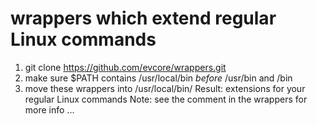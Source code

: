 # wrappers which extend regular Linux commands
1. git clone https://github.com/evcore/wrappers.git
2. make sure $PATH contains /usr/local/bin *before* /usr/bin and /bin
3. move these wrappers into /usr/local/bin/
Result: extensions for your regular Linux commands
Note: see the comment in the wrappers for more info ...
